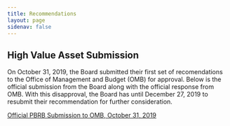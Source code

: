 ```yaml
---
title: Recommendations
layout: page
sidenav: false
---
```



## High Value Asset Submission 

On October 31, 2019, the Board submitted their first set of recomendations to the Office of Management and Budget (OMB) for approval. Below is the official submission from the Board along with the official response from OMB. With this disapproval, the Board has until December 27, 2019 to resubmit their recommendation for further consideration. 


[Official PBRB Submission to OMB, October 31, 2019]({{site.baseurl}}/assets/uploads/PBRB%20Official%20Recommendations%20to%20OMB%2010_31_2019.pdf)
